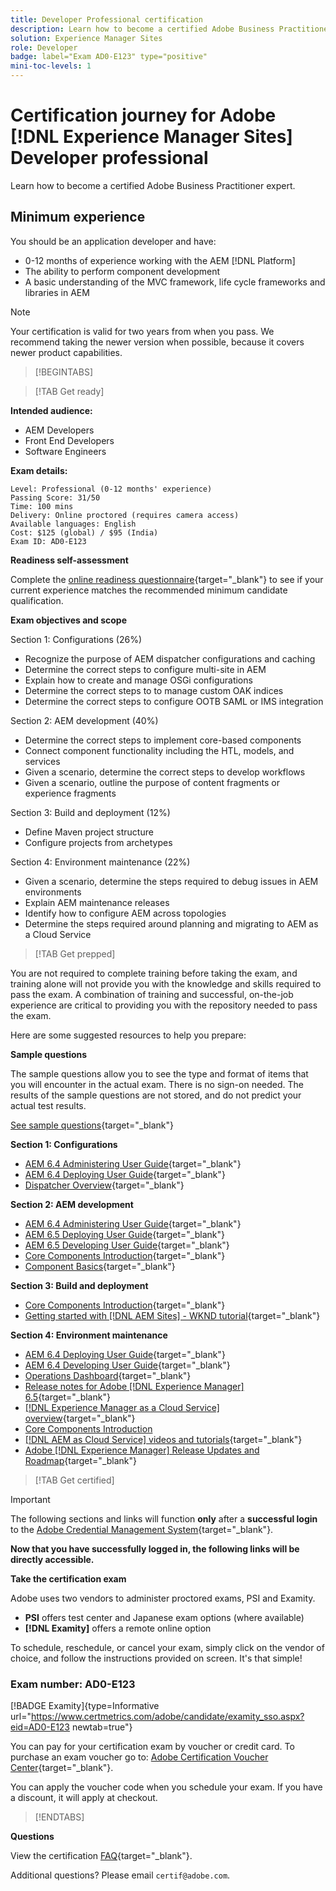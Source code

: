 ```yaml
---
title: Developer Professional certification 
description: Learn how to become a certified Adobe Business Practitioner expert in [!DNL Experience Manager Sites].
solution: Experience Manager Sites
role: Developer
badge: label="Exam AD0-E123" type="positive"
mini-toc-levels: 1
---
```

# Certification journey for Adobe [!DNL Experience Manager Sites] Developer professional

Learn how to become a certified Adobe Business Practitioner expert.

## Minimum experience

You should be an application developer and have:

* 0-12 months of experience working with the AEM [!DNL Platform]
* The ability to perform component development
* A basic understanding of the MVC framework, life cycle frameworks and libraries in AEM

>[!NOTE]
>
>Your certification is valid for two years from when you pass. We recommend taking the newer version when possible, because it covers newer product capabilities.

>[!BEGINTABS]

>[!TAB Get ready]

**Intended audience:**

* AEM Developers
* Front End Developers
* Software Engineers

**Exam details:**

```
Level: Professional (0-12 months' experience)
Passing Score: 31/50
Time: 100 mins
Delivery: Online proctored (requires camera access)
Available languages: English
Cost: $125 (global) / $95 (India)
Exam ID: AD0-E123

```

**Readiness self-assessment**

Complete the [online readiness questionnaire](https://scorpion.caveon.com/launchpad/ad-q-e123-readiness-questionnaire-for-adobe-experience-manager-sites-developer-professional-exam){target="_blank"} to see if your current experience matches the recommended minimum candidate qualification.

**Exam objectives and scope**

Section 1: Configurations (26%)

* Recognize the purpose of AEM dispatcher configurations and caching
* Determine the correct steps to configure multi-site in AEM
* Explain how to create and manage OSGi configurations
* Determine the correct steps to to manage custom OAK indices
* Determine the correct steps to configure OOTB SAML or IMS integration

Section 2: AEM development (40%)

* Determine the correct steps to implement core-based components
* Connect component functionality including the HTL, models, and services
* Given a scenario, determine the correct steps to develop workflows
* Given a scenario, outline the purpose of content fragments or experience fragments

Section 3: Build and deployment (12%)

* Define Maven project structure
* Configure projects from archetypes

Section 4: Environment maintenance (22%)

* Given a scenario, determine the steps required to debug issues in AEM environments
* Explain AEM maintenance releases
* Identify how to configure AEM across topologies
* Determine the steps required around planning and migrating to AEM as a Cloud Service

>[!TAB Get prepped]

You are not required to complete training before taking the exam, and training alone will not provide you with the knowledge and skills required to pass the exam. A combination of training and successful, on-the-job experience are critical to providing you with the repository needed to pass the exam.

Here are some suggested resources to help you prepare:

**Sample questions**

The sample questions allow you to see the type and format of items that you will encounter in the actual exam. There is no sign-on needed. The results of the sample questions are not stored, and do not predict your actual test results.

[See sample questions](https://scorpion.caveon.com/launchpad/ad3-e123-adobe-experience-manager-sites-developer-professional-sample-questions){target="_blank"}

**Section 1: Configurations**

* [AEM 6.4 Administering User Guide](https://experienceleague.adobe.com/docs/experience-manager-64/administering/home.html?lang=en){target="_blank"}
* [AEM 6.4 Deploying User Guide](https://experienceleague.adobe.com/docs/experience-manager-64/deploying/home.html?lang=en){target="_blank"}
* [Dispatcher Overview](https://experienceleague.adobe.com/docs/experience-manager-dispatcher/using/dispatcher.html?lang=en){target="_blank"}

**Section 2: AEM development**

* [AEM 6.4 Administering User Guide](https://experienceleague.adobe.com/docs/experience-manager-64/administering/home.html?lang=en){target="_blank"}
* [AEM 6.5 Deploying User Guide](https://experienceleague.adobe.com/docs/experience-manager-65/deploying/home.html?lang=en){target="_blank"}
* [AEM 6.5 Developing User Guide](https://experienceleague.adobe.com/docs/experience-manager-65/developing/home.html?lang=en){target="_blank"}
* [Core Components Introduction](https://experienceleague.adobe.com/docs/experience-manager-core-components/using/introduction.html?lang=en){target="_blank"}
* [Component Basics](https://experienceleague.adobe.com/docs/experience-manager-learn/getting-started-wknd-tutorial-develop/project-archetype/component-basics.html?lang=en){target="_blank"}

**Section 3: Build and deployment**

* [Core Components Introduction](https://experienceleague.adobe.com/docs/experience-manager-core-components/using/introduction.html?lang=en){target="_blank"}
* [Getting started with [!DNL AEM Sites] - WKND tutorial](https://experienceleague.adobe.com/docs/experience-manager-learn/getting-started-wknd-tutorial-develop/overview.html){target="_blank"}


**Section 4: Environment maintenance**

* [AEM 6.4 Deploying User Guide](https://experienceleague.adobe.com/docs/experience-manager-64/deploying/home.html?lang=en){target="_blank"}
* [AEM 6.4 Developing User Guide](https://experienceleague.adobe.com/docs/experience-manager-64/developing/home.html?lang=en){target="_blank"}
* [Operations Dashboard](https://experienceleague.adobe.com/docs/experience-manager-65/administering/operations/operations-dashboard.html?lang=en%20(Automated%20Maintenance%20Tasks)){target="_blank"}
* [Release notes for Adobe [!DNL Experience Manager] 6.5](https://experienceleague.adobe.com/docs/experience-manager-65/release-notes/service-pack/sp-release-notes.html){target="_blank"}
* [[!DNL Experience Manager as a Cloud Service] overview](https://experienceleague.adobe.com/docs/experience-manager-cloud-service/content/home.html?lang=en){target="_blank"}
* [Core Components Introduction](https://experienceleague.adobe.com/docs/experience-manager-core-components/using/introduction.html?lang=en)
* [[!DNL AEM as Cloud Service] videos and tutorials](https://experienceleague.adobe.com/docs/experience-manager-learn/cloud-service/overview.html?lang=en){target="_blank"}
* [Adobe [!DNL Experience Manager] Release Updates and Roadmap](https://experienceleague.adobe.com/docs/experience-manager-release-information/aem-release-updates/home.html?lang=en){target="_blank"}

>[!TAB Get certified]

>[!IMPORTANT]
>
>The following sections and links will function **only**  after a **successful login** to the [Adobe Credential Management System](http://www.certmetrics.com/adobe){target="_blank"}. 


**Now that you have successfully logged in, the following links will be directly accessible.**

**Take the certification exam**

Adobe uses two vendors to administer proctored exams, PSI and Examity. 

* **PSI** offers test center and Japanese exam options (where available) 
* **[!DNL Examity]** offers a remote online option

To schedule, reschedule, or cancel your exam, simply click on the vendor of choice, and follow the instructions provided on screen. It's that simple!

### Exam number: AD0-E123

[!BADGE Examity]{type=Informative url="https://www.certmetrics.com/adobe/candidate/examity_sso.aspx?eid=AD0-E123 newtab=true"}

You can pay for your certification exam by voucher or credit card. To purchase an exam voucher go to: [Adobe Certification Voucher Center](https://market.xvoucher.com/adobe/global){target="_blank"}. 

You can apply the voucher code when you schedule your exam. If you have a discount, it will apply at checkout.

>[!ENDTABS]

**Questions**

View the certification [FAQ](https://experienceleague.corp.adobe.com/docs/certification/certification/faq.html?lang=en){target="_blank"}.

Additional questions? Please email `certif@adobe.com`.
